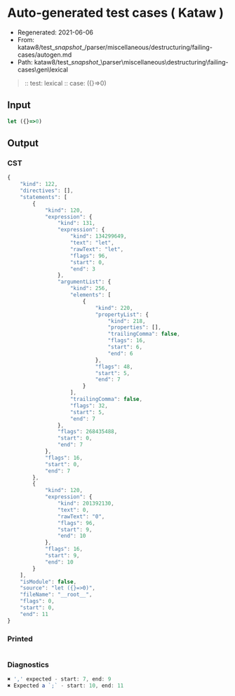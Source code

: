 # Auto-generated test cases ( Kataw )
- Regenerated: 2021-06-06
- From: kataw8/test\__snapshot__/parser/miscellaneous/destructuring/failing-cases/autogen.md
- Path: kataw8/test\__snapshot__\parser\miscellaneous\destructuring\failing-cases\gen\lexical
> :: test: lexical
> :: case: ({}=>0)
## Input

`````js
let ({}=>0)
`````
## Output

### CST

```javascript
{
    "kind": 122,
    "directives": [],
    "statements": [
        {
            "kind": 120,
            "expression": {
                "kind": 131,
                "expression": {
                    "kind": 134299649,
                    "text": "let",
                    "rawText": "let",
                    "flags": 96,
                    "start": 0,
                    "end": 3
                },
                "argumentList": {
                    "kind": 256,
                    "elements": [
                        {
                            "kind": 220,
                            "propertyList": {
                                "kind": 218,
                                "properties": [],
                                "trailingComma": false,
                                "flags": 16,
                                "start": 6,
                                "end": 6
                            },
                            "flags": 48,
                            "start": 5,
                            "end": 7
                        }
                    ],
                    "trailingComma": false,
                    "flags": 32,
                    "start": 5,
                    "end": 7
                },
                "flags": 268435488,
                "start": 0,
                "end": 7
            },
            "flags": 16,
            "start": 0,
            "end": 7
        },
        {
            "kind": 120,
            "expression": {
                "kind": 201392130,
                "text": 0,
                "rawText": "0",
                "flags": 96,
                "start": 9,
                "end": 10
            },
            "flags": 16,
            "start": 9,
            "end": 10
        }
    ],
    "isModule": false,
    "source": "let ({}=>0)",
    "fileName": "__root__",
    "flags": 0,
    "start": 0,
    "end": 11
}
```

### Printed

```javascript

```

### Diagnostics

```javascript
✖ ',' expected - start: 7, end: 9
✖ Expected a `;` - start: 10, end: 11

```

